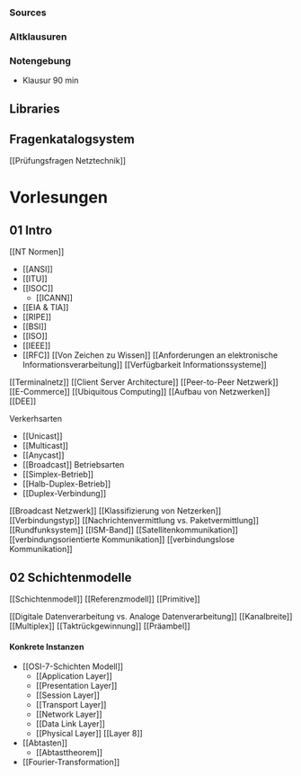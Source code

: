 

### Sources

### Altklausuren

### Notengebung
- Klausur 90 min

## Libraries


## Fragenkatalogsystem
[[Prüfungsfragen Netztechnik]]

# Vorlesungen
## 01 Intro
[[NT Normen]]
- [[ANSI]]
- [[ITU]]
- [[ISOC]]
	- [[ICANN]]
- [[EIA & TIA]]
- [[RIPE]]
- [[BSI]]
- [[ISO]]
- [[IEEE]]
- [[RFC]]
[[Von Zeichen zu Wissen]]
[[Anforderungen an elektronische Informationsverarbeitung]]
[[Verfügbarkeit Informationssysteme]]

[[Terminalnetz]]
[[Client Server Architecture]]
[[Peer-to-Peer Netzwerk]]
[[E-Commerce]]
[[Ubiquitous Computing]]
[[Aufbau von Netzwerken]]
[[DEE]]

Verkerhsarten
- [[Unicast]]
- [[Multicast]]
- [[Anycast]]
- [[Broadcast]]
Betriebsarten
- [[Simplex-Betrieb]]
- [[Halb-Duplex-Betrieb]]
- [[Duplex-Verbindung]]

[[Broadcast Netzwerk]]
[[Klassifizierung von Netzerken]]
[[Verbindungstyp]]
[[Nachrichtenvermittlung vs. Paketvermittlung]]
[[Rundfunksystem]]
[[ISM-Band]]
[[Satellitenkommunikation]]
[[verbindungsorientierte Kommunikation]]
[[verbindungslose Kommunikation]]
## 02 Schichtenmodelle
[[Schichtenmodell]]
[[Referenzmodell]]
[[Primitive]]

[[Digitale Datenverarbeitung vs. Analoge Datenverarbeitung]]
[[Kanalbreite]]
[[Multiplex]]
[[Taktrückgewinnung]]
[[Präambel]]


#### Konkrete Instanzen
- [[OSI-7-Schichten Modell]]
	- [[Application Layer]]
	- [[Presentation Layer]]
	- [[Session Layer]]
	- [[Transport Layer]]
	- [[Network Layer]]
	- [[Data Link Layer]]
	- [[Physical Layer]]
[[Layer 8]]
- [[Abtasten]]
	- [[Abtasttheorem]]
- [[Fourier-Transformation]]



